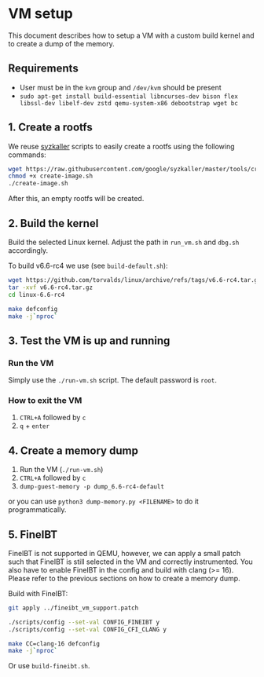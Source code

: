 # VM setup
This document describes how to setup a VM with a custom build kernel and
to create a dump of the memory.

## Requirements

- User must be in  the `kvm` group and `/dev/kvm` should be present
- `sudo apt-get install build-essential libncurses-dev bison flex libssl-dev libelf-dev zstd qemu-system-x86 debootstrap wget bc`

## 1. Create a rootfs

We reuse [syzkaller](https://github.com/google/syzkaller) scripts to easily create a rootfs using the following commands:

``` bash
wget https://raw.githubusercontent.com/google/syzkaller/master/tools/create-image.sh -O create-image.sh
chmod +x create-image.sh
./create-image.sh
```

After this, an empty rootfs will be created.

## 2. Build the kernel

Build the selected Linux kernel. Adjust the path in `run_vm.sh` and
`dbg.sh` accordingly.


To build v6.6-rc4 we use (see `build-default.sh`):

``` bash
wget https://github.com/torvalds/linux/archive/refs/tags/v6.6-rc4.tar.gz
tar -xvf v6.6-rc4.tar.gz
cd linux-6.6-rc4

make defconfig
make -j`nproc`
```


## 3. Test the VM is up and running

### Run the VM

Simply use the `./run-vm.sh` script.
The default password is `root`.

### How to exit the VM

1. `CTRL+A` followed by `c`
2. `q` + `enter`

## 4. Create a memory dump

1. Run the VM (`./run-vm.sh`)
2. `CTRL+A` followed by `c`
3. `dump-guest-memory -p dump_6.6-rc4-default`

or you can use `python3 dump-memory.py <FILENAME>` to do it programmatically.

## 5. FineIBT

FineIBT is not supported in QEMU, however, we can apply a small patch
such that FineIBT is still selected in the VM and correctly instrumented.
You also have to enable FineIBT in the config and build with clang (>= 16).
Please refer to the previous sections on how to create a memory dump.

Build with FineIBT:

``` bash
git apply ../fineibt_vm_support.patch

./scripts/config --set-val CONFIG_FINEIBT y
./scripts/config --set-val CONFIG_CFI_CLANG y

make CC=clang-16 defconfig
make -j`nproc`
```

Or use `build-fineibt.sh`.
